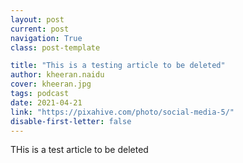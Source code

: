 ```yaml
---
layout: post
current: post
navigation: True
class: post-template

title: "This is a testing article to be deleted"
author: kheeran.naidu
cover: kheeran.jpg
tags: podcast
date: 2021-04-21
link: "https://pixahive.com/photo/social-media-5/"
disable-first-letter: false
---
```

<p>THis is a test article to be deleted</p>